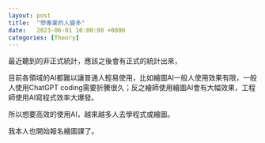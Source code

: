```yaml
---
layout: post
title:  "學專業的人變多"
date:   2023-06-01 10:00:00 +0800
categories: [Theory]
---
```


最近聽到的非正式統計，應該之後會有正式的統計出來，

目前各領域的AI都難以讓普通人輕易使用，比如繪圖AI一般人使用效果有限，一般人使用ChatGPT coding需要折騰很久；反之繪師使用繪圖AI會有大幅效果，工程師使用AI寫程式效率大爆發。

所以想要高效的使用AI，越來越多人去學程式或繪圖。

我本人也開始報名繪圖課了。